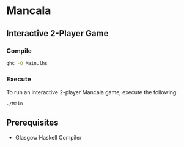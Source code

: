 # Mancala



## Interactive 2-Player Game

### Compile

```bash
ghc -O Main.lhs
```

### Execute

To run an interactive 2-player Mancala game, execute the following:

```bash
./Main
```

## Prerequisites

- Glasgow Haskell Compiler

